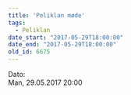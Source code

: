 ```yaml
---
title: 'Peliklan møde'
tags:
  - Peliklan
date_start: "2017-05-29T18:00:00"
date_end: "2017-05-29T18:00:00"
old_id: 6675
---
```

<div class="field field-type-datetime field-field-tidspunkt">
    <div class="field-items">
            <div class="field-item odd">
                      <div class="field-label-inline-first">
              Dato:&nbsp;</div>
                    Man, 29.05.2017 20:00        </div>
        </div>
</div>